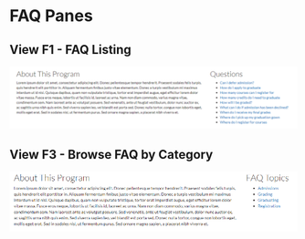 # FAQ Panes

## View F1 - FAQ Listing

![View F1 - FAQ Listing](../.gitbook/assets/F1-FAQ.PNG)

## View F3 - Browse FAQ by Category

![View F3 - Browse FAQ by Category](../.gitbook/assets/F3-Browse.PNG)
